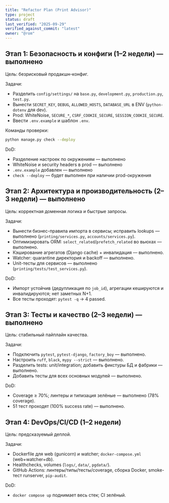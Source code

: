 ```yaml
---
title: "Refactor Plan (Print Advisor)"
type: project
status: draft
last_verified: "2025-09-29"
verified_against_commit: "latest"
owner: "@rom"
---
```


## Этап 1: Безопасность и конфиги (1–2 недели) — выполнено

Цель: безрисковый продакшн-конфиг.

Задачи:
- Разделить `config/settings/` на `base.py`, `development.py`, `production.py`, `test.py`.
- Вынести `SECRET_KEY`, `DEBUG`, `ALLOWED_HOSTS`, `DATABASE_URL` в ENV (`python-dotenv` для dev).
- Prod: WhiteNoise, `SECURE_*`, `CSRF_COOKIE_SECURE`, `SESSION_COOKIE_SECURE`.
- Ввести `.env.example` и шаблон `.env`.

Команды проверки:
```bash
python manage.py check --deploy
```

DoD:
- Разделение настроек по окружениям — выполнено
- WhiteNoise и security headers в prod — выполнено
- `.env.example` добавлен — выполнено
- `check --deploy` — будет выполнен при наличии prod-окружения

## Этап 2: Архитектура и производительность (2–3 недели) — выполнено

Цель: корректная доменная логика и быстрые запросы.

Задачи:
- Вынести бизнес-правила импорта в сервисы; исправить lookups — выполнено (`printing/services.py`, `accounts/services.py`).
- Оптимизировать ORM: `select_related`/`prefetch_related` во вьюхах — выполнено.
- Кэширование агрегатов (Django cache) + инвалидация — выполнено.
- Watcher: quarantine директория и backoff — выполнено.
- Unit-тесты для сервисов — выполнено (`printing/tests/test_services.py`).

DoD:
- Импорт устойчив (дедупликация по `job_id`), агрегации кешируются и инвалидируются; нет заметных N+1.
- Все тесты проходят: `pytest -q` → 4 passed.

## Этап 3: Тесты и качество (2–3 недели) — выполнено

Цель: стабильный пайплайн качества.

Задачи:
- Подключить `pytest`, `pytest-django`, `factory_boy` — выполнено.
- Настроить `ruff`, `black`, `mypy --strict` — выполнено.
- Разделить tests: unit/integration; добавить фикстуры БД и фабрики — выполнено.
- Добавить тесты для всех основных модулей — выполнено.

DoD:
- Coverage ≥ 70%; линтеры и типизация зелёные — выполнено (78% coverage).
- 51 тест проходят (100% success rate) — выполнено.

## Этап 4: DevOps/CI/CD (1–2 недели)

Цель: предсказуемый деплой.

Задачи:
- Dockerfile для web (gunicorn) и watcher; `docker-compose.yml` (web+watcher+db).
- Healthchecks, volumes (`logs/`, `data/`, `pgdata/`).
- GitHub Actions: линтеры/типы/тесты/coverage, сборка Docker, smoke-тест runserver, `pip-audit`.

DoD:
- `docker compose up` поднимает весь стек; CI зелёный.

